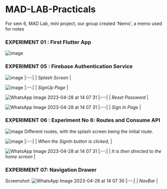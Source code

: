 # MAD-LAB-Practicals
For sem 6, MAD Lab, mini project, our group created 'Nemo', a memo used for notes

### EXPERIMENT 01 : First Flutter App

![image](https://user-images.githubusercontent.com/89774924/235114474-db742772-970a-49d2-9670-e10fa96c0625.png)

### EXPERIMENT 05 : Firebase Authentication Service
![image](https://user-images.githubusercontent.com/89774924/235115679-c4390112-7301-48d4-9db6-bf5d7f0bd5b4.png)
|:--:|
| *Splash Screen* |

![image](https://user-images.githubusercontent.com/89774924/235116029-ab52b0eb-8bd4-4aaf-9eb1-e70ddca6cc74.png)
|:--:|
| *SignUp Page* |

![WhatsApp Image 2023-04-28 at 14 07 31](https://user-images.githubusercontent.com/89774924/235116170-52eec5fc-cfc8-4d34-aca0-11e9ff9997cd.jpg)
|:--:|
| *Reset Password* |

![WhatsApp Image 2023-04-28 at 14 07 31](https://user-images.githubusercontent.com/89774924/235116368-20b4f2a1-3e72-47d7-818d-f79f927c8175.jpg)
|:--:|
| *Sign In Page* |

### EXPERIMENT 06 : Experiment No 6: Routes and Consume API
![image](https://user-images.githubusercontent.com/89774924/235117203-a2dafb36-e818-4565-ae35-dc656e84c475.png)
Different routes, with the splash screen being the initial route.


![image](https://user-images.githubusercontent.com/89774924/235117626-1ef4a1fb-00e9-4c6e-9b1b-6a28f0c08d26.png)
|:--:|
| *When the SignIn button is clicked,* |

![WhatsApp Image 2023-04-28 at 14 07 31](https://user-images.githubusercontent.com/89774924/235117841-f80120b1-7e55-497c-8f64-4fedeee776df.jpg)
|:--:|
| *It is then directed to the home screen* |

### EXPERIMENT 07: Navigation Drawer
Screenshot:
![WhatsApp Image 2023-04-28 at 14 07 30](https://user-images.githubusercontent.com/89774924/235118027-950a71af-5b39-4941-b04d-591daf61091b.jpg)
|:--:|
| *NavBar* |
